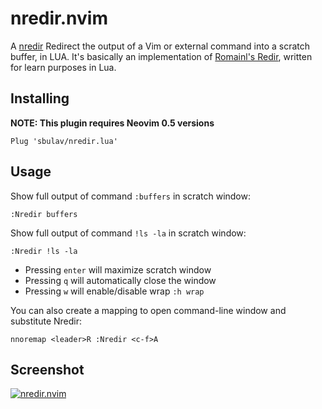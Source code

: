 nredir.nvim
=========

A [nredir](https://github.com/sbulav/nredir.nvim) Redirect the output of a Vim
or external command into a scratch buffer, in LUA.
It's basically an implementation of [Romainl's Redir](https://gist.github.com/romainl/eae0a260ab9c135390c30cd370c20cd7),
written for learn purposes in Lua.

## Installing

**NOTE: This plugin requires Neovim 0.5 versions**

```
Plug 'sbulav/nredir.lua'
```

## Usage

Show full output of command `:buffers` in scratch window:

```
:Nredir buffers
```

Show full output of command `!ls -la` in scratch window:

```
:Nredir !ls -la
```

- Pressing `enter` will maximize scratch window
- Pressing `q` will automatically close the window
- Pressing `w` will enable/disable wrap `:h wrap`

You can also create a mapping to open command-line window and substitute
Nredir:

```viml
nnoremap <leader>R :Nredir <c-f>A
```

## Screenshot

[![nredir.nvim](https://i.postimg.cc/ZnYSbyQS/out.gif)](https://postimg.cc/cgzjT6Z9)
